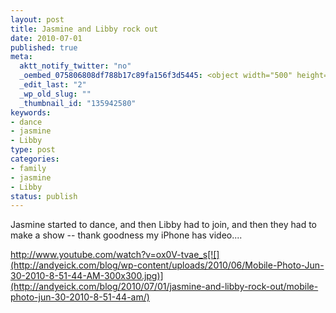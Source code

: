 ```yaml
--- 
layout: post
title: Jasmine and Libby rock out
date: 2010-07-01
published: true
meta: 
  aktt_notify_twitter: "no"
  _oembed_075806808df788b17c89fa156f3d5445: <object width="500" height="306"><param name="movie" value="http://www.youtube.com/v/ox0V-tvae_s&fs=1"></param><param name="allowFullScreen" value="true"></param><param name="allowscriptaccess" value="always"></param><embed src="http://www.youtube.com/v/ox0V-tvae_s&fs=1" type="application/x-shockwave-flash" width="500" height="306" allowscriptaccess="always" allowfullscreen="true"></embed></object>
  _edit_last: "2"
  _wp_old_slug: ""
  _thumbnail_id: "135942580"
keywords: 
- dance
- jasmine
- Libby
type: post
categories: 
- family
- jasmine
- Libby
status: publish
---
```

Jasmine started to dance, and then Libby had to join, and then they had to make a show -- thank goodness my iPhone has video....

http://www.youtube.com/watch?v=ox0V-tvae_s[![](http://andyeick.com/blog/wp-content/uploads/2010/06/Mobile-Photo-Jun-30-2010-8-51-44-AM-300x300.jpg)](http://andyeick.com/blog/2010/07/01/jasmine-and-libby-rock-out/mobile-photo-jun-30-2010-8-51-44-am/)
